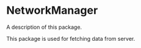 # NetworkManager

A description of this package.

This package is used for fetching data from server.
